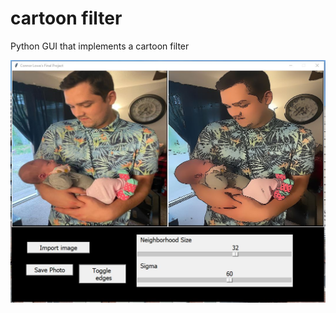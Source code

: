 # cartoon filter
 Python GUI that implements a cartoon filter
 
![imgageprocessing](https://github.com/connorlowe90/cartoon-filter/blob/main/Result%20images/GUI.jpg)
